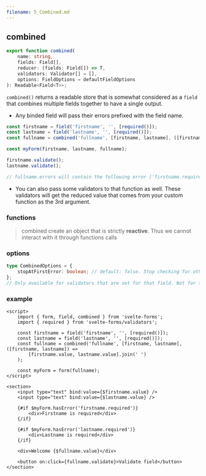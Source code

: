 ```yaml
---
filename: 5_Combined.md
---
```


## combined

```typescript
export function combined(
	name: string,
	fields: Field[],
	reducer: (fields: Field[]) => T,
	validators: Validator[] = [],
	options: FieldOptions = defaultFieldOptions
): Readable<Field<T>>;
```

`combined()` returns a readable store that is somewhat considered as a `field` that combines multiple fields together to have a single output.

- Any binded field will pass their errors prefixed with the field name.

```typescript
const firstname = field('firstname', '', [required()]);
const lastname = field('lastname', '', [required()]);
const fullname = combined('fullname', [firstname, lastname], ([firstname, lastname]) => [firstname.value, lastname.value].join(' '));

const myForm(firstname, lastname, fullname);

firstname.validate();
lastname.validate();

// fullname.errors will contain the following error ['firstname.required', 'lastname.required']
```

- You can also pass some validators to that function as well. These validators will get the reduced value that comes from your custom function as the 3rd argument.

### functions

> combined create an object that is strictly **reactive**. Thus we cannot interact with it through functions calls

### options

```typescript
type CombinedOptions = {
	stopAtFirstError: boolean; // default: false. Stop checking for others validators if one fails
};
// Only available for validators that are set for that field. Not for the binded fields.
```

### example

```svelte
<script>
	import { form, field, combined } from 'svelte-forms';
	import { required } from 'svelte-forms/validators';

	const firstname = field('firstname', '', [required()]);
	const lastname = field('lastname', '', [required()]);
	const fullname = combined('fullname', [firstname, lastname], ([firstname, lastname]) =>
		[firstname.value, lastname.value].join(' ')
	);

	const myForm = form(fullname);
</script>

<section>
	<input type="text" bind:value={$firstname.value} />
	<input type="text" bind:value={$lastname.value} />

	{#if $myForm.hasError('firstname.required')}
		<div>Firstname is required</div>
	{/if}

	{#if $myForm.hasError('lastname.required')}
		<div>Lastname is required</div>
	{/if}

	<div>Welcome {$fullname.value}</div>

	<button on:click={fullname.validate}>Validate field</button>
</section>
```
